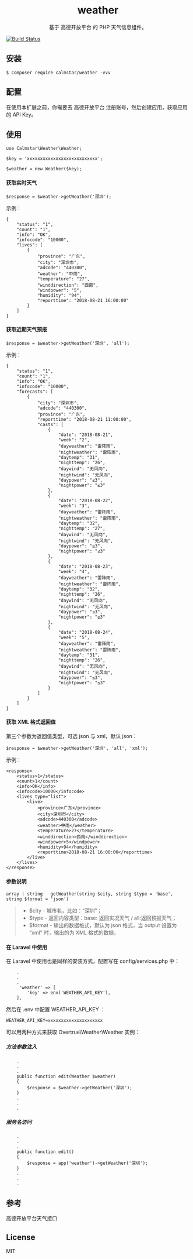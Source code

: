<h1 align="center"> weather </h1>

<p align="center"> 基于 高德开放平台 的 PHP 天气信息组件。</p>

[![Build Status](https://travis-ci.org/calmstar/weather.svg?branch=master)](https://travis-ci.org/calmstar/weather)

## 安装

```shell
$ composer require calmstar/weather -vvv
```
## 配置
在使用本扩展之前，你需要去 高德开放平台 注册账号，然后创建应用，获取应用的 API Key。

## 使用
````
use Calmstar\Weather\Weather;

$key = 'xxxxxxxxxxxxxxxxxxxxxxxxxxx';

$weather = new Weather($key);
````

#### 获取实时天气
````
$response = $weather->getWeather('深圳');
````
示例：
````
{
    "status": "1",
    "count": "1",
    "info": "OK",
    "infocode": "10000",
    "lives": [
        {
            "province": "广东",
            "city": "深圳市",
            "adcode": "440300",
            "weather": "中雨",
            "temperature": "27",
            "winddirection": "西南",
            "windpower": "5",
            "humidity": "94",
            "reporttime": "2018-08-21 16:00:00"
        }
    ]
}
````

#### 获取近期天气预报
````
$response = $weather->getWeather('深圳', 'all');
````
示例：
````
{
    "status": "1", 
    "count": "1", 
    "info": "OK", 
    "infocode": "10000", 
    "forecasts": [
        {
            "city": "深圳市", 
            "adcode": "440300", 
            "province": "广东", 
            "reporttime": "2018-08-21 11:00:00", 
            "casts": [
                {
                    "date": "2018-08-21", 
                    "week": "2", 
                    "dayweather": "雷阵雨", 
                    "nightweather": "雷阵雨", 
                    "daytemp": "31", 
                    "nighttemp": "26", 
                    "daywind": "无风向", 
                    "nightwind": "无风向", 
                    "daypower": "≤3", 
                    "nightpower": "≤3"
                }, 
                {
                    "date": "2018-08-22", 
                    "week": "3", 
                    "dayweather": "雷阵雨", 
                    "nightweather": "雷阵雨", 
                    "daytemp": "32", 
                    "nighttemp": "27", 
                    "daywind": "无风向", 
                    "nightwind": "无风向", 
                    "daypower": "≤3", 
                    "nightpower": "≤3"
                }, 
                {
                    "date": "2018-08-23", 
                    "week": "4", 
                    "dayweather": "雷阵雨", 
                    "nightweather": "雷阵雨", 
                    "daytemp": "32", 
                    "nighttemp": "26", 
                    "daywind": "无风向", 
                    "nightwind": "无风向", 
                    "daypower": "≤3", 
                    "nightpower": "≤3"
                }, 
                {
                    "date": "2018-08-24", 
                    "week": "5", 
                    "dayweather": "雷阵雨", 
                    "nightweather": "雷阵雨", 
                    "daytemp": "31", 
                    "nighttemp": "26", 
                    "daywind": "无风向", 
                    "nightwind": "无风向", 
                    "daypower": "≤3", 
                    "nightpower": "≤3"
                }
            ]
        }
    ]
}
````

#### 获取 XML 格式返回值
第三个参数为返回值类型，可选 json 与 xml，默认 json：
````
$response = $weather->getWeather('深圳', 'all', 'xml');
````
示例：
````
<response>
    <status>1</status>
    <count>1</count>
    <info>OK</info>
    <infocode>10000</infocode>
    <lives type="list">
        <live>
            <province>广东</province>
            <city>深圳市</city>
            <adcode>440300</adcode>
            <weather>中雨</weather>
            <temperature>27</temperature>
            <winddirection>西南</winddirection>
            <windpower>5</windpower>
            <humidity>94</humidity>
            <reporttime>2018-08-21 16:00:00</reporttime>
        </live>
    </lives>
</response>
````
#### 参数说明
````
array | string   getWeather(string $city, string $type = 'base', string $format = 'json')
````
> * $city - 城市名，比如：“深圳”；
> * $type - 返回内容类型：base: 返回实况天气 / all:返回预报天气；
> * $format - 输出的数据格式，默认为 json 格式，当 output 设置为 “xml” 时，输出的为 XML 格式的数据。

####  在 Laravel 中使用
在 Laravel 中使用也是同样的安装方式，配置写在 config/services.php 中：
````
    .
    .
    .
     'weather' => [
        'key' => env('WEATHER_API_KEY'),
    ],
````
然后在 .env 中配置 WEATHER_API_KEY ：
````
WEATHER_API_KEY=xxxxxxxxxxxxxxxxxxxxx
````
可以用两种方式来获取 Overtrue\Weather\Weather 实例：
##### 方法参数注入
````
    .
    .
    .
    public function edit(Weather $weather) 
    {
        $response = $weather->getWeather('深圳');
    }
    .
    .
    .
````
##### 服务名访问
````
    .
    .
    .
    public function edit() 
    {
        $response = app('weather')->getWeather('深圳');
    }
    .
    .
    .
````

## 参考
高德开放平台天气接口

## License
MIT


